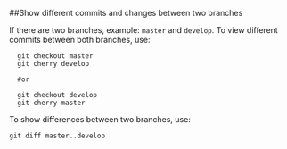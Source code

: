 ##Show different commits and changes between two branches

If there are two branches, example: `master` and `develop`. To view different commits between both branches, use:

```
  git checkout master
  git cherry develop

  #or

  git checkout develop
  git cherry master
```

To show differences between two branches, use:

    git diff master..develop
